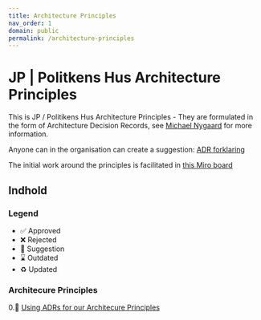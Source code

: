 ```yaml
---
title: Architecture Principles
nav_order: 1
domain: public
permalink: /architecture-principles
---
```


# JP | Politkens Hus Architecture Principles

This is JP / Politikens Hus Architecture Principles - They are formulated in the form of Architecture Decision Records, see [Michael Nygaard](https://www.cognitect.com/blog/2011/11/15/documenting-architecture-decisions) for more information.

Anyone can in the organisation can create a suggestion: [ADR forklaring](https://docs.idp.jppol.dk/adr)

The initial work around the principles is facilitated in [this Miro board](https://miro.com/app/board/uXjVJVSCHO0=/?share_link_id=683467306385)

## Indhold

### Legend

- ✅ Approved
- ❌ Rejected
- 🤔 Suggestion
- ⌛️ Outdated
- ♻️ Updated

### Architecure Principles

 0.🤔 [Using ADRs for our Architecure Principles](000-using-adrs-for-our-architecure-principles.md)
